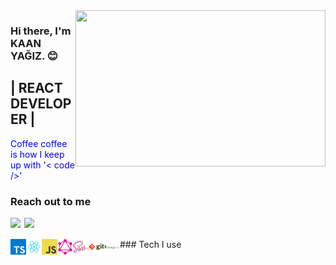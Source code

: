 <img src="https://media.giphy.com/media/7FrOU9tPbgAZtxV5mb/giphy-downsized-large.gif" align="right" width="400" height="250">

### Hi there, I'm  KAAN YAĞIZ. :blush:

   ## | REACT DEVELOPER | 

<font color=" blue">Coffee coffee is how I keep up with '< code />' </font>


### Reach out to me 

[<img width="22" src="https://unpkg.com/simple-icons@v4/icons/instagram.svg" align="left" />](https://instagram.com/h10.official_65)

[<img width="22" src="https://unpkg.com/simple-icons@v4/icons/telegram.svg" align="left" />](https://t.me/FRI3NDS_ISTIYOR_SEX)

<br />
<br />
 ### Tech I use 
<img align="left"  src="https://raw.githubusercontent.com/github/explore/80688e429a7d4ef2fca1e82350fe8e3517d3494d/topics/typescript/typescript.png" width="25" height="25" />
<img align="left" src="https://raw.githubusercontent.com/github/explore/80688e429a7d4ef2fca1e82350fe8e3517d3494d/topics/react/react.png" width="25" height="25" />
<img align="left" src="https://raw.githubusercontent.com/github/explore/80688e429a7d4ef2fca1e82350fe8e3517d3494d/topics/javascript/javascript.png" width="25" height="25" />
<img align="left" src="https://raw.githubusercontent.com/github/explore/80688e429a7d4ef2fca1e82350fe8e3517d3494d/topics/graphql/graphql.png" width="25" height="25" />
<img align="left" src="https://raw.githubusercontent.com/github/explore/80688e429a7d4ef2fca1e82350fe8e3517d3494d/topics/sass/sass.png" width="25" height="25" />
<img align="left" src="https://raw.githubusercontent.com/github/explore/80688e429a7d4ef2fca1e82350fe8e3517d3494d/topics/git/git.png" width="25" height="25" />
<img align="left" src="https://raw.githubusercontent.com/github/explore/80688e429a7d4ef2fca1e82350fe8e3517d3494d/topics/mongodb/mongodb.png" width="25" height="25" />





